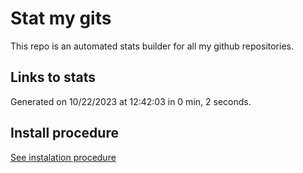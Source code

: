 # Stat my gits

This repo is an automated stats builder for all my github repositories.

## Links to stats


Generated on 10/22/2023 at 12:42:03 in 0 min, 2 seconds.

## Install procedure

[See instalation procedure](./src/install.md)
